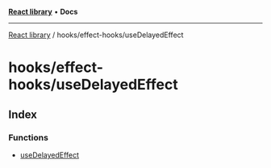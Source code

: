 [**React library**](../../../index.md) • **Docs**

***

[React library](../../../modules.md) / hooks/effect-hooks/useDelayedEffect

# hooks/effect-hooks/useDelayedEffect

## Index

### Functions

- [useDelayedEffect](functions/useDelayedEffect.md)
